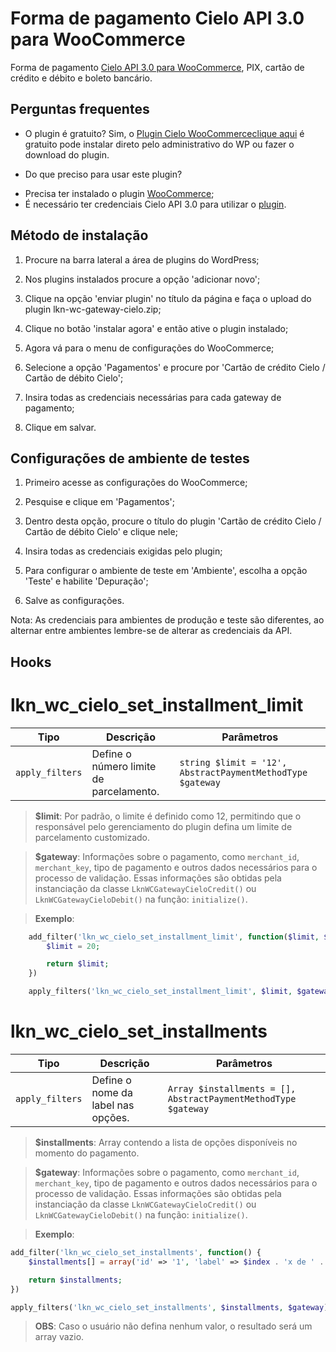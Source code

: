 # Forma de pagamento Cielo API 3.0 para WooCommerce

Forma de pagamento [Cielo API 3.0 para WooCommerce](https://www.linknacional.com.br/wordpress/woocommerce/cielo/), PIX, cartão de crédito e débito e boleto bancário.

## Perguntas frequentes

- O plugin é gratuito?
Sim, o [Plugin Cielo WooCommerceclique aqui](https://wordpress.org/plugins/lkn-wc-gateway-cielo/) é gratuito pode instalar direto pelo administrativo do WP ou fazer o download do plugin.

- Do que preciso para usar este plugin?
* Precisa ter instalado o plugin [WooCommerce](https://www.linknacional.com.br/wordpress/woocommerce/);
* É necessário ter credenciais Cielo API 3.0 para utilizar o [plugin](https://www.linknacional.com.br/wordpress/plugins/).

## Método de instalação

1) Procure na barra lateral a área de plugins do WordPress;

2) Nos plugins instalados procure a opção 'adicionar novo';

3) Clique na opção 'enviar plugin' no título da página e faça o upload do plugin lkn-wc-gateway-cielo.zip;

4) Clique no botão 'instalar agora' e então ative o plugin instalado;

5) Agora vá para o menu de configurações do WooCommerce;

6) Selecione a opção 'Pagamentos' e procure por 'Cartão de crédito Cielo / Cartão de débito Cielo';

7) Insira todas as credenciais necessárias para cada gateway de pagamento;

8) Clique em salvar.

## Configurações de ambiente de testes

1) Primeiro acesse as configurações do WooCommerce;

2) Pesquise e clique em 'Pagamentos';

3) Dentro desta opção, procure o título do plugin 'Cartão de crédito Cielo / Cartão de débito Cielo' e clique nele;

4) Insira todas as credenciais exigidas pelo plugin;

5) Para configurar o ambiente de teste em 'Ambiente', escolha a opção 'Teste' e habilite 'Depuração';

6) Salve as configurações.

Nota: As credenciais para ambientes de produção e teste são diferentes, ao alternar entre ambientes lembre-se de alterar as credenciais da API.

## Hooks

# lkn_wc_cielo_set_installment_limit

| Tipo            | Descrição                               | Parâmetros                                                 |
|-----------------|-----------------------------------------|------------------------------------------------------------|
| `apply_filters` | Define o número limite de parcelamento. | `string $limit = '12', AbstractPaymentMethodType $gateway` |

> **$limit**: Por padrão, o limite é definido como 12, permitindo que o responsável pelo gerenciamento do plugin defina um limite de parcelamento customizado.

> **$gateway**: Informações sobre o pagamento, como `merchant_id`, `merchant_key`, tipo de pagamento e outros dados necessários para o processo de validação. Essas informações são obtidas pela instanciação da classe `LknWCGatewayCieloCredit()` ou `LknWCGatewayCieloDebit()` na função: `initialize()`.

> **Exemplo**:
```php
    add_filter('lkn_wc_cielo_set_installment_limit', function($limit, $gateway) {
        $limit = 20;

        return $limit;
    })

    apply_filters('lkn_wc_cielo_set_installment_limit', $limit, $gateway);
```

# lkn_wc_cielo_set_installments

| Tipo            | Descrição                               | Parâmetros                                                     |
|-----------------|-----------------------------------------|----------------------------------------------------------------|
| `apply_filters` | Define o nome da label nas opções.      | `Array $installments = [], AbstractPaymentMethodType $gateway` |


> **$installments**: Array contendo a lista de opções disponíveis no momento do pagamento.

> **$gateway**: Informações sobre o pagamento, como `merchant_id`, `merchant_key`, tipo de pagamento e outros dados necessários para o processo de validação. Essas informações são obtidas pela instanciação da classe `LknWCGatewayCieloCredit()` ou `LknWCGatewayCieloDebit()` na função: `initialize()`.

> **Exemplo**:
```php
add_filter('lkn_wc_cielo_set_installments', function() {
    $installments[] = array('id' => '1', 'label' => $index . 'x de ' . $fomartedNumber);

    return $installments;
})

apply_filters('lkn_wc_cielo_set_installments', $installments, $gateway);
```
> **OBS**: Caso o usuário não defina nenhum valor, o resultado será um array vazio.


